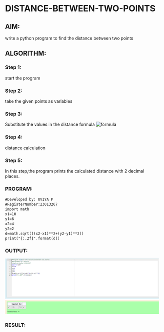 # DISTANCE-BETWEEN-TWO-POINTS

## AIM:
write a python program to find the distance between two points

## ALGORITHM:
### Step 1: 
start the program
### Step 2: 
take the given points as variables
### Step 3: 
Substitute the values in the distance formula  ![formula](/formula.JPG)
### Step 4: 
distance calculation

### Step 5: 
In this step,the program prints the calculated distance with 2 decimal places.
### PROGRAM:
```#Program to find the distance between two points.
#Developed by: OVIYA P
#RegisterNumber:23013207
import math
x1=10
y1=6
x2=4
y2=2
d=math.sqrt(((x2-x1)**2+(y2-y1)**2))
print("{:.2f}".format(d))
```
  


### OUTPUT:
![output](image.png)

### RESULT:
